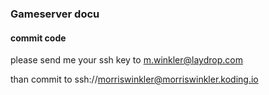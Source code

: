 ### Gameserver docu


#### commit code

please send me your ssh key to m.winkler@laydrop.com

than commit to ssh://morriswinkler@morriswinkler.koding.io
